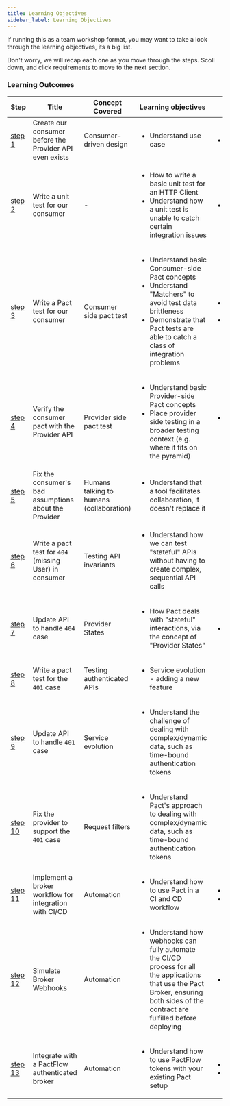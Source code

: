 ```yaml
---
title: Learning Objectives
sidebar_label: Learning Objectives
---
```


If running this as a team workshop format, you may want to take a look through the learning objectives, its a big list.

Don't worry, we will recap each one as you move through the steps. Scoll down, and click requirements to move to the next section.

### Learning Outcomes

| Step                                                                 | Title                                                   | Concept Covered                          | Learning objectives                                                                                                                                                                                              | Further Reading                                                                                                                                           |
|----------------------------------------------------------------------|---------------------------------------------------------|------------------------------------------|------------------------------------------------------------------------------------------------------------------------------------------------------------------------------------------------------------------|-----------------------------------------------------------------------------------------------------------------------------------------------------------|
| [step 1](https://github.com/pact-foundation/pact-workshop-js/tree/step1)   | Create our consumer before the Provider API even exists | Consumer-driven design                   | <ul><li>Understand use case</li></ul>                                                                                                                                                                             | <ul><li>https://martinfowler.com/articles/consumerDrivenContracts.html</li></ul>|                                                                         |
| [step 2](https://github.com/pact-foundation/pact-workshop-js/tree/step2)   | Write a unit test for our consumer                      | -                                        | <ul><li>How to write a basic unit test for an HTTP Client</li><li>Understand how a unit test is unable to catch certain integration issues</li></ul>                                                              | <ul><li>https://docs.pact.io/faq/convinceme</li></ul>                                                                                                     |
| [step 3](https://github.com/pact-foundation/pact-workshop-js/tree/step3)   | Write a Pact test for our consumer                      | Consumer side pact test                  | <ul><li>Understand basic Consumer-side Pact concepts</li><li>Understand "Matchers" to avoid test data brittleness</li><li>Demonstrate that Pact tests are able to catch a class of integration problems</li></ul> | <ul><li>https://docs.pact.io/5-minute-getting-started-guide#scope-of-a-consumer-pact-test</li><li>https://docs.pact.io/best_practices/consumer</li></ul>| |
| [step 4](https://github.com/pact-foundation/pact-workshop-js/tree/step4)   | Verify the consumer pact with the Provider API          | Provider side pact test                  | <ul><li>Understand basic Provider-side Pact concepts</li><li>Place provider side testing in a broader testing context (e.g. where it fits on the pyramid)</li></ul>                                               | <ul><li>https://docs.pact.io/5-minute-getting-started-guide#scope-of-a-provider-pact-test</li></ul>                                                       |
| [step 5](https://github.com/pact-foundation/pact-workshop-js/tree/step5)   | Fix the consumer's bad assumptions about the Provider   | Humans talking to humans (collaboration) | <ul><li>Understand that a tool facilitates collaboration, it doesn't replace it</li></ul>                                                                                                                         |                                                                                                                                                           |
| [step 6](https://github.com/pact-foundation/pact-workshop-js/tree/step6)   | Write a pact test for `404` (missing User) in consumer  | Testing API invariants                   | <ul><li>Understand how we can test "stateful" APIs without having to create complex, sequential API calls</li></ul>                                                                                               |                                                                                                                                                           |
| [step 7](https://github.com/pact-foundation/pact-workshop-js/tree/step7)   | Update API to handle `404` case                         | Provider States                          | <ul><li>How Pact deals with "stateful" interactions, via the concept of "Provider States"</li></ul>                                                                                                               | <ul><li>https://docs.pact.io/getting_started/provider_states</li></ul>                                                                                    |
| [step 8](https://github.com/pact-foundation/pact-workshop-js/tree/step8)   | Write a pact test for the `401` case                    | Testing authenticated APIs               | <ul><li>Service evolution - adding a new feature</li></ul>                                                                                                                                                        |                                                                                                                                                           |
| [step 9](https://github.com/pact-foundation/pact-workshop-js/tree/step9)   | Update API to handle `401` case                         | Service evolution                        | <ul><li>Understand the challenge of dealing with complex/dynamic data, such as time-bound authentication tokens</li></ul>                                                                                         |                                                                                                                                                           |
| [step 10](https://github.com/pact-foundation/pact-workshop-js/tree/step10) | Fix the provider to support the `401` case              | Request filters                          | <ul><li>Understand Pact's approach to dealing with complex/dynamic data, such as time-bound authentication tokens</li></ul>                                                                                       |                                                                                                                                                           |
| [step 11](https://github.com/pact-foundation/pact-workshop-js/tree/step11) | Implement a broker workflow for integration with CI/CD  | Automation                               | <ul><li>Understand how to use Pact in a CI and CD workflow</li></ul>                                                                                                                                              | <ul><li>https://docs.pact.io/pact_broker</li><li>https://docs.pact.io/best_practices/pact_nirvana</li></ul>                                               |
| [step 12](https://github.com/pact-foundation/pact-workshop-js/tree/step12) | Simulate Broker Webhooks  | Automation                               | <ul><li>Understand how webhooks can fully automate the CI/CD process for all the applications that use the Pact Broker, ensuring both sides of the contract are fulfilled before deploying</li></ul>                                                                                                                                              | <ul><li>https://docs.pact.io/pact_broker/webhooks</li></ul>                                               |
| [step 13](https://github.com/pact-foundation/pact-workshop-js/tree/step13) | Integrate with a PactFlow authenticated broker  | Automation                               | <ul><li>Understand how to use PactFlow tokens with your existing Pact setup</li></ul>                                                                                                                                              | <ul><li>https://docs.pactflow.io</li><li>https://docs.pactflow.io/#configuring-your-api-token</li></ul>       